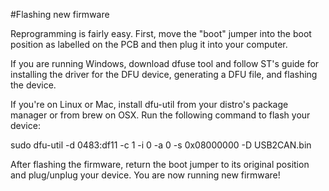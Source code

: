 #Flashing new firmware

Reprogramming is fairly easy. First, move the "boot" jumper into the boot position as labelled on the PCB and then plug it into your computer.

If you are running Windows, download dfuse tool and follow ST's guide for installing the driver for the DFU device, generating a DFU file, and flashing the device.

If you're on Linux or Mac, install dfu-util from your distro's package manager or from brew on OSX. Run the following command to flash your device:

sudo dfu-util -d 0483:df11 -c 1 -i 0 -a 0 -s 0x08000000 -D USB2CAN.bin

After flashing the firmware, return the boot jumper to its original position and plug/unplug your device. You are now running new firmware!
